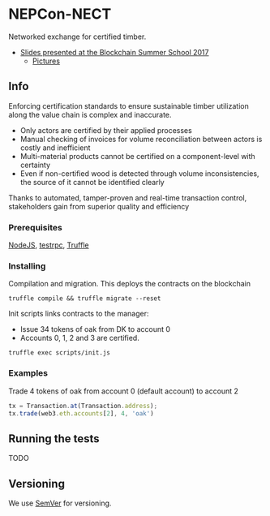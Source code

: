 # NEPCon-NECT

Networked exchange for certified timber.

- [Slides presented at the Blockchain Summer School 2017](https://www.dropbox.com/s/pbht894ijnymhx6/170818_NEPCon_Team5_final.pdf?dl=0)
  - [Pictures](https://www.dropbox.com/sh/nw3m73nhtq7em9j/AABKkyVmRJloKgJiv83JlVkFa?dl=0)

## Info

Enforcing certification standards to ensure sustainable timber utilization along the value chain is complex and inaccurate.

- Only actors are certified by their applied processes
- Manual checking of invoices for volume reconciliation between actors is costly and inefficient
- Multi-material products cannot be certified on a component-level with certainty 
- Even if non-certified wood is detected through volume inconsistencies, the source of it cannot be identified clearly

Thanks to automated, tamper-proven and real-time transaction control, stakeholders gain from superior quality and efficiency
### Prerequisites

[NodeJS](https://nodejs.org/en/), [testrpc](https://github.com/ethereumjs/testrpc), [Truffle](http://truffleframework.com/)


### Installing

Compilation and migration. This deploys the contracts on the blockchain

```
truffle compile && truffle migrate --reset
```

Init scripts links contracts to the manager: 
- Issue 34 tokens of oak from DK to account 0
- Accounts 0, 1, 2 and 3 are certified.

```
truffle exec scripts/init.js
```

### Examples

Trade 4 tokens of oak from account 0 (default account) to account 2
```js
tx = Transaction.at(Transaction.address);
tx.trade(web3.eth.accounts[2], 4, 'oak')
```
## Running the tests

TODO


## Versioning

We use [SemVer](http://semver.org/) for versioning.
